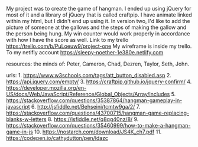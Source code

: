 My project was to create the game of hangman.
I ended up using jQuery for most of it and a library of jQuery that is called craftpip. I have animate linked within my html, but I didn't end up using it. In version two, I'd like to add the picture of someone at the gallows and the steps of making the gallow and the person being hung. My win counter would work properly in accordance with how I have the score as well.
Link to my trello https://trello.com/b/PuLoeuw9/project-one
My wireframe is inside my trello.
To my netifly account https://sleepy-noether-1e380e.netlify.com

resources:
the minds of: Peter, Cameron, Chad, Dezren, Taylor, Seth, John.

urls: 1.  https://www.w3schools.com/tags/att_button_disabled.asp 
2. https://api.jquery.com/empty/
3. https://craftpip.github.io/jquery-confirm/
4. https://developer.mozilla.org/en-US/docs/Web/JavaScript/Reference/Global_Objects/Array/includes
5. https://stackoverflow.com/questions/35387864/hangman-gameplay-in-javascript
6. http://jsfiddle.net/Behseini/tcmtw9ga/2/
7. https://stackoverflow.com/questions/43700715/hangman-game-replacing-blanks-w-letters
8. https://jsfiddle.net/q8qg40nz/8/
9. https://stackoverflow.com/questions/35460999/how-to-make-a-hangman-game-in-js
10. https://nostarch.com/download/JS4K_ch7.pdf
11. https://codepen.io/cathydutton/pen/ldazc
